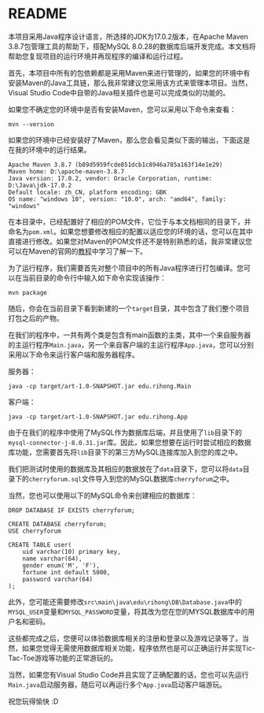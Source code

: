 # README

本项目采用Java程序设计语言，所选择的JDK为17.0.2版本，在Apache Maven 3.8.7包管理工具的帮助下，搭配MySQL 8.0.28的数据库后端开发完成。本文档将帮助您复现项目的运行环境并再现程序的编译和运行过程。

首先，本项目中所有的包依赖都是采用Maven来进行管理的，如果您的环境中有安装Maven的Java工具链，那么我非常建议您采用该方式来管理本项目。当然，Visual Studio Code中自带的Java相关插件也是可以完成类似的功能的。

如果您不确定您的环境中是否有安装Maven，您可以采用以下命令来查看：

~~~shell
mvn --version
~~~



如果您的环境中已经安装好了Maven，那么您会看见类似下面的输出，下面这是在我的环境中的运行结果。

~~~shell
Apache Maven 3.8.7 (b89d5959fcde851dcb1c8946a785a163f14e1e29)
Maven home: D:\apache-maven-3.8.7
Java version: 17.0.2, vendor: Oracle Corporation, runtime: D:\Java\jdk-17.0.2
Default locale: zh_CN, platform encoding: GBK
OS name: "windows 10", version: "10.0", arch: "amd64", family: "windows"
~~~



在本目录中，已经配置好了相应的POM文件，它位于与本文档相同的目录下，并命名为`pom.xml`。如果您想要修改相应的配置以适应您的环境的话，您可以在其中直接进行修改。如果您对Maven的POM文件还不是特别熟悉的话，我非常建议您可以在Maven的官网的[教程](https://maven.apache.org/guides/getting-started/maven-in-five-minutes.html)中学习了解一下。

为了运行程序，我们需要首先对整个项目中的所有Java程序进行打包编译。您可以在当前目录的命令行中输入如下命令实现该操作：

~~~shell
mvn package
~~~



随后，你会在当前目录下看到新建的一个`target`目录，其中包含了我们整个项目打包之后的产物。

在我们的程序中，一共有两个类是包含有main函数的主类，其中一个来自服务器的主运行程序`Main.java`，另一个来自客户端的主运行程序`App.java`，您可以分别采用以下命令来运行客户端和服务器程序。

服务器：

~~~
java -cp target/art-1.0-SNAPSHOT.jar edu.rihong.Main
~~~



客户端：

~~~shell
java -cp target/art-1.0-SNAPSHOT.jar edu.rihong.App
~~~



由于在我们的程序中使用了MySQL作为数据库后端，并且使用了`lib`目录下的`mysql-connector-j-8.0.31.jar`库。因此，如果您想要在运行时尝试相应的数据库功能，您需要首先将`lib`目录下的第三方MySQL连接库加入到您的库之中。

我们把测试时使用的数据库及其相应的数据放在了`data`目录下，您可以将`data`目录下的`cherryforum.sql`文件导入到您的MySQL数据库`cherryforum`之中。

当然，您也可以使用以下的MySQL命令来创建相应的数据库：

~~~mysql
DROP DATABASE IF EXISTS cherryforum;

CREATE DATABASE cherryforum;
USE cherryforum

CREATE TABLE user(
    uid varchar(10) primary key,
    name varchar(64),
    gender enum('M', 'F'),
    fortune int default 5000,
    password varchar(64)
);
~~~



此外，您可能还需要修改`src\main\java\edu\rihong\DB\Database.java`中的`MYSQL_USER`变量和`MYSQL_PASSWORD`变量，将其改为您在您的MYSQL数据库中的用户名和密码。

这些都完成之后，您便可以体验数据库相关的注册和登录以及游戏记录等了。当然，如果您觉得无需使用数据库相关功能，程序依然也是可以正确运行并实现Tic-Tac-Toe游戏等功能的正常游玩的。



当然，如果您有Visual Studio Code并且实现了正确配置的话，您也可以先运行`Main.java`启动服务器，随后可以再运行多个`App.java`启动客户端游玩。



祝您玩得愉快 :D

